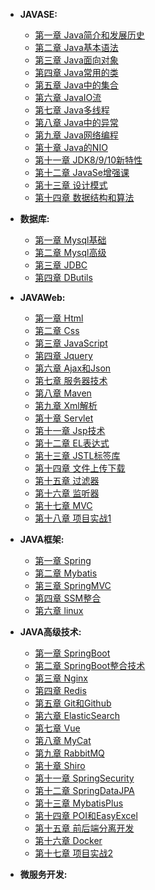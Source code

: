 * **JAVASE:**
  * [第一章 Java简介和发展历史](./Java简介和发展历史.md)
  * [第二章 Java基本语法](./Java基本语法.md)
  * [第三章 Java面向对象](./Java面向对象.md)
  * [第四章 Java常用的类](./Java常用的类.md)
  * [第五章 Java中的集合](./Java中的集合.md)
  * [第六章 JavaIO流](./JavaIO流.md)
  * [第七章 Java多线程](./Java多线程.md)
  * [第八章 Java中的异常](./Java中的异常.md)
  * [第九章 Java网络编程](./Java网络编程.md)
  * [第十章 Java的NIO](./Java的NIO.md)
  * [第十一章 JDK8/9/10新特性](./JDK8新特性.md)
  * [第十二章 JavaSe增强课](./JDK8新特性.md)
  * [第十三章 设计模式](./设计模式.md)
  * [第十四章 数据结构和算法](./数据结构和算法.md)

* **数据库:**
  * [第一章 Mysql基础](./Mysql基础.md)
  * [第二章 Mysql高级](./Mysql高级.md)
  * [第三章 JDBC](./JDBC.md)
  * [第四章 DButils](./DButils.md)

* **JAVAWeb:**
  * [第一章 Html](./Html.md)
  * [第二章 Css](./Css.md)
  * [第三章 JavaScript](./JavaScript.md)
  * [第四章 Jquery](./Jquery.md)
  * [第六章 Ajax和Json](./Ajax和Json.md)
  * [第七章 服务器技术](./服务器技术.md)
  * [第八章 Maven](./Maven.md)
  * [第九章 Xml解析](./Xml解析.md)
  * [第十章 Servlet](./Servlet.md)
  * [第十一章 Jsp技术](./Jsp技术.md)
  * [第十二章 EL表达式](./EL表达式.md)
  * [第十三章 JSTL标签库](./JSTL标签库.md)
  * [第十四章 文件上传下载](./文件上传下载.md)
  * [第十五章 过滤器](./过滤器.md)
  * [第十六章 监听器](./监听器.md)
  * [第十七章 MVC](./MVC.md)
  * [第十八章 项目实战1](./项目实战1.md)

* **JAVA框架:**
  * [第一章 Spring](Spring.md)
  * [第二章 Mybatis](Mybatis.md)
  * [第三章 SpringMVC](SpringMVC.md)
  * [第四章 SSM整合](SSM整合.md)
  * [第六章 linux](linux.md)

* **JAVA高级技术:**
  * [第一章 SpringBoot](SpringBoot.md)
  * [第二章 SpringBoot整合技术](SpringBoot整合技术.md)
  * [第三章 Nginx](Nginx.md)
  * [第四章 Redis](Redis.md)
  * [第五章 Git和Github](Git和Github.md)
  * [第六章 ElasticSearch](ElasticSearch.md)
  * [第七章 Vue](Vue.md)
  * [第八章 MyCat](MyCat.md)
  * [第九章 RabbitMQ](RabbitMQ.md)
  * [第十章 Shiro](Shiro.md)
  * [第十一章 SpringSecurity](SpringSecurity.md)
  * [第十二章 SpringDataJPA](SpringDataJPA.md)
  * [第十三章 MybatisPlus](MybatisPlus.md)
  * [第十四章 POI和EasyExcel](POI和EasyExcel.md)
  * [第十五章 前后端分离开发](前后端分离开发.md)
  * [第十六章 Docker](Docker.md)
  * [第十七章 项目实战2](项目实战2.md)

* **微服务开发:**
  